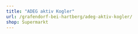 ```yaml
---
title: "ADEG aktiv Kogler"
url: /grafendorf-bei-hartberg/adeg-aktiv-kogler/
shop: Supermarkt
---
```

